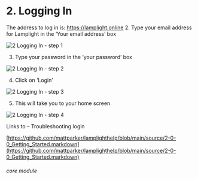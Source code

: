 # 2. Logging In


The address to log in is: https://lamplight.online
2. Type your email address for Lamplight in the ‘Your email address’ box

![2 Logging In - step 1](2_Logging_In_im_1.png)

3. Type your password in the ‘your password’ box

![2 Logging In - step 2](2_Logging_In_im_2.png)

4. Click on ‘Login’

![2 Logging In - step 3](2_Logging_In_im_3.png)

5. This will take you to your home screen

![2 Logging In - step 4](2_Logging_In_im_4.png)

Links to – Troubleshooting login

[https://github.com/mattparker/lamplighthelp/blob/main/source/2-0-0_Getting_Started.markdown](https://github.com/mattparker/lamplighthelp/blob/main/source/2-0-0_Getting_Started.markdown)


###### core module